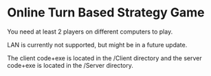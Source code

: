# Online Turn Based Strategy Game

You need at least 2 players on different computers to play.

LAN is currently not supported, but might be in a future update.

The client code+exe is located in the /Client directory and the server code+exe is located in the /Server directory.

